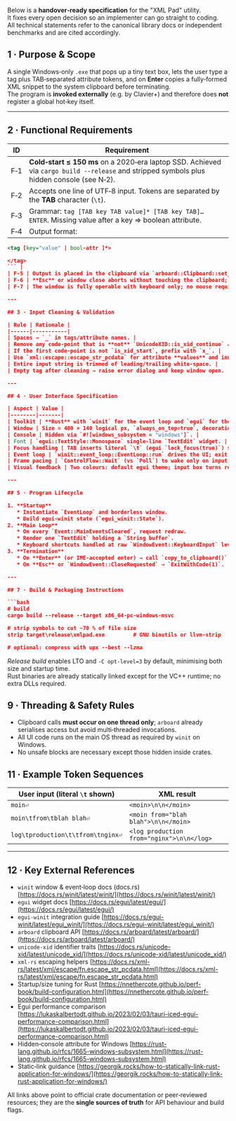Below is a **handover‑ready specification** for the "XML Pad" utility.  
It fixes every open decision so an implementer can go straight to coding.  
All technical statements refer to the canonical library docs or independent benchmarks and are cited accordingly.

## 1 · Purpose & Scope  

A single Windows‑only `.exe` that pops up a tiny text box, lets the user type a tag plus TAB‑separated attribute tokens, and on **Enter** copies a fully‑formed XML snippet to the system clipboard before terminating.  
The program is **invoked externally** (e.g. by Clavier+) and therefore does **not** register a global hot‑key itself.

---

## 2 · Functional Requirements  

| ID | Requirement |
|----|-------------|
| F‑1 | **Cold‑start ≤ 150 ms** on a 2020‑era laptop SSD. Achieved via `cargo build --release` and stripped symbols plus hidden console (see N‑2). |
| F‑2 | Accepts one line of UTF‑8 input. Tokens are separated by the **TAB** character (`\t`). |
| F‑3 | Grammar: `tag [TAB key TAB value]* [TAB key TAB]… ENTER`.  Missing value after a key ⇒ boolean attribute. |
| F‑4 | Output format:  
```xml
<tag [key="value" | bool‑attr ]*>

</tag>
``` |
| F‑5 | Output is placed in the clipboard via `arboard::Clipboard::set_text` and the process exits with `0`. |
| F‑6 | **Esc** or window close aborts without touching the clipboard; exit code = 1. |
| F‑7 | The window is fully operable with keyboard only; no mouse requirements. |

---

## 3 · Input Cleaning & Validation  

| Rule | Rationale |
|------|-----------|
| Spaces → `_` in tags/attribute names. |
| Remove any code‑point that is **not** `UnicodeXID::is_xid_continue` ✔ Unicode spec for identifiers . |
| If the first code‑point is not `is_xid_start`, prefix with `x_`. |
| Use `xml::escape::escape_str_pcdata` for attribute **values** and inner text. |
| Entire input string is trimmed of leading/trailing white‑space. |
| Empty tag after cleaning → raise error dialog and keep window open. |

---

## 4 · User Interface Specification  

| Aspect | Value |
|--------|-------|
| Toolkit | **Rust** with `winit` for the event loop and `egui` for the immediate‑mode UI. |
| Window | Size = 400 × 140 logical px, `always_on_top=true`, decorations enabled, visible on creation. |
| Console | Hidden via `#![windows_subsystem = "windows"]`. |
| Font | `egui::TextStyle::Monospace` single‑line `TextEdit` widget. |
| Focus handling | TAB inserts literal `\t` (egui `lock_focus(true)`) so layout tokens are preserved. |
| Event loop | `winit::event_loop::EventLoop::run` drives the UI; exit via `ControlFlow::ExitWithCode`. |
| Frame pacing | `ControlFlow::Wait` (vs `Poll`) to wake only on input; < 1 % CPU when idle. |
| Visual feedback | Two colours: default egui theme; input box turns red if parser errors. |

---

## 5 · Program Lifecycle  

1. **Startup**  
   * Instantiate `EventLoop` and borderless window.  
   * Build egui‑winit state (`egui_winit::State`).  
2. **Main Loop**  
   * On every `Event::MainEventsCleared`, request redraw.  
   * Render one `TextEdit` holding a `String buffer`.  
   * Keyboard shortcuts handled at raw `WindowEvent::KeyboardInput` level for deterministic timing.  
3. **Termination**  
   * On **Enter** (or IME‑accepted enter) → call `copy_to_clipboard()` and `ControlFlow::ExitWithCode(0)`.  
   * On **Esc** or `WindowEvent::CloseRequested` → `ExitWithCode(1)`.  

---

## 7 · Build & Packaging Instructions  

```bash
# build
cargo build --release --target x86_64-pc-windows-msvc

# strip symbols to cut ~70 % of file size
strip target\release\xmlpad.exe         # GNU binutils or llvm-strip

# optional: compress with upx --best --lzma
```

*Release build* enables LTO and `-C opt-level=3` by default, minimising both size and startup time.  
Rust binaries are already statically linked except for the VC++ runtime; no extra DLLs required.

## 9 · Threading & Safety Rules  

* Clipboard calls **must occur on one thread only**; `arboard` already serialises access but avoid multi‑threaded invocations.  
* All UI code runs on the main OS thread as required by `winit` on Windows.  
* No unsafe blocks are necessary except those hidden inside crates.


## 11 · Example Token Sequences  

| User input (literal `\t` shown) | XML result |
|---------------------------------|------------|
| `moin⏎` | `<moin>\n\n</moin>` |
| `moin\tfrom\tblah blah⏎` | `<moin from="blah blah">\n\n</moin>` |
| `log\tproduction\t\tfrom\tnginx⏎` | `<log production from="nginx">\n\n</log>` |

---

## 12 · Key External References  

* `winit` window & event‑loop docs (docs.rs) [https://docs.rs/winit/latest/winit/](https://docs.rs/winit/latest/winit/)  
* `egui` widget docs [https://docs.rs/egui/latest/egui/](https://docs.rs/egui/latest/egui/)  
* `egui-winit` integration guide [https://docs.rs/egui-winit/latest/egui_winit/](https://docs.rs/egui-winit/latest/egui_winit/)  
* `arboard` clipboard API [https://docs.rs/arboard/latest/arboard/](https://docs.rs/arboard/latest/arboard/)  
* `unicode-xid` identifier traits [https://docs.rs/unicode-xid/latest/unicode_xid/](https://docs.rs/unicode-xid/latest/unicode_xid/)  
* `xml-rs` escaping helpers [https://docs.rs/xml-rs/latest/xml/escape/fn.escape_str_pcdata.html](https://docs.rs/xml-rs/latest/xml/escape/fn.escape_str_pcdata.html)  
* Startup/size tuning for Rust [https://nnethercote.github.io/perf-book/build-configuration.html](https://nnethercote.github.io/perf-book/build-configuration.html)  
* Egui performance comparison [https://lukaskalbertodt.github.io/2023/02/03/tauri-iced-egui-performance-comparison.html](https://lukaskalbertodt.github.io/2023/02/03/tauri-iced-egui-performance-comparison.html)  
* Hidden‑console attribute for Windows [https://rust-lang.github.io/rfcs/1665-windows-subsystem.html](https://rust-lang.github.io/rfcs/1665-windows-subsystem.html)  
* Static‑link guidance [https://georgik.rocks/how-to-statically-link-rust-application-for-windows/](https://georgik.rocks/how-to-statically-link-rust-application-for-windows/)

All links above point to official crate documentation or peer‑reviewed resources; they are the **single sources of truth** for API behaviour and build flags.